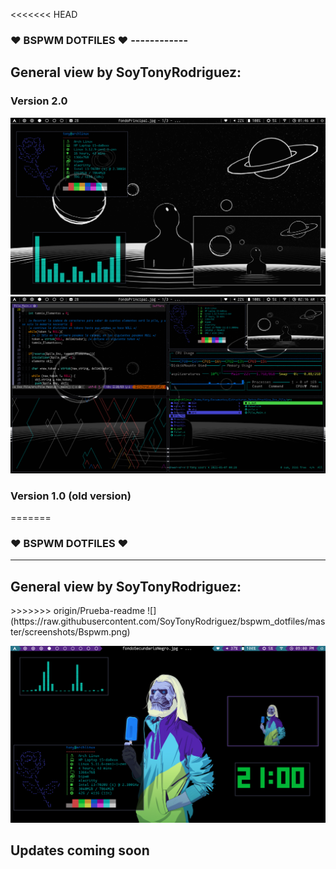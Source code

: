 <<<<<<< HEAD
###  &hearts; BSPWM DOTFILES &hearts; ------------
## General view by SoyTonyRodriguez:
### Version 2.0
![](https://raw.githubusercontent.com/SoyTonyRodriguez/bspwm_dotfiles/Version2.0/screenshots/New_Version.png)
![](https://raw.githubusercontent.com/SoyTonyRodriguez/bspwm_dotfiles/Version2.0/screenshots/New_Version2.png)

### Version 1.0 (old version)
=======
###  &hearts; BSPWM DOTFILES &hearts;
------------
 <h2> General view by SoyTonyRodriguez: </h2>
>>>>>>> origin/Prueba-readme
![](https://raw.githubusercontent.com/SoyTonyRodriguez/bspwm_dotfiles/master/screenshots/Bspwm.png)

![](https://raw.githubusercontent.com/SoyTonyRodriguez/bspwm_dotfiles/master/screenshots/Desktop.png)


<h2>Updates coming soon</h2>
